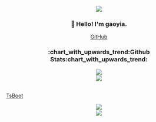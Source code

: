 <p align="center">
  <img src="https://komarev.com/ghpvc/?username=gaoyia&color=brightgreen">
</p>
<h3 align="center">👋 Hello! I'm gaoyia.</h3>
<p align="center">
  <a href="https://github.com/gaoyia">GitHub</a>
</p>

<h3 align="center">:chart_with_upwards_trend:Github Stats:chart_with_upwards_trend:</h3>

<p align="center">
  <a href="https://github.com/gaoyia" title="gaoyia's GitHub Stats">
    <img src="https://github-readme-stats.vercel.app/api?username=gaoyia&show_icons=true&count_private=true&layout=compact&theme=default">
  </a>
  <br/>
  <a href="https://github.com/gaoyia" title="Most Used Languages">
    <img src="https://github-readme-stats.vercel.app/api/top-langs/?username=gaoyia&layout=compact&count_private=true&theme=default">
  </a>
</p>

<br/>
<a href="https://github.com/TsBoot">TsBoot</a>
<p align="center">
  <a href="https://github.com/TsBoot" title="gaoyia's GitHub Stats">
    <img src="https://github-readme-stats.vercel.app/api?username=TsBoot&show_icons=true&count_private=true&layout=compact&theme=default">
  </a>
  <br/>
  <a href="https://github.com/TsBoot" title="Most Used Languages">
    <img src="https://github-readme-stats.vercel.app/api/top-langs/?username=TsBoot&layout=compact&count_private=true&theme=default">
  </a>
</p>


